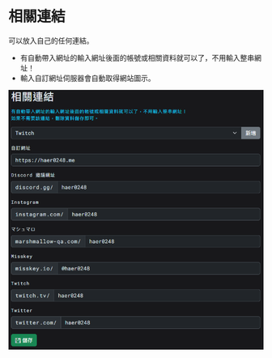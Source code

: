 # 相關連結

可以放入自己的任何連結。

- 有自動帶入網址的輸入網址後面的帳號或相關資料就可以了，不用輸入整串網址！
- 輸入自訂網址伺服器會自動取得網站圖示。

![Image](/images/platform-settings/socials.png)
